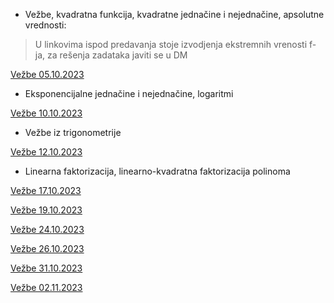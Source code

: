 - Vežbe, kvadratna funkcija, kvadratne jednačine i nejednačine, apsolutne vrednosti:
> U linkovima ispod predavanja stoje izvodjenja ekstremnih vrenosti f-ja, za rešenja zadataka javiti se u DM

[Vežbe 05.10.2023](https://drive.google.com/file/d/1eEONHCBsqQQ7j3Kbu5hlkIjvsfnSczOT/view?usp=sharing)

- Eksponencijalne jednačine i nejednačine, logaritmi

[Vežbe 10.10.2023](https://drive.google.com/file/d/1ostvISTJ_Or0rHqe02AW3-yG8hcrWUOk/view?usp=sharing)

- Vežbe iz trigonometrije

[Vežbe 12.10.2023](https://drive.google.com/file/d/1ChhndZarEJbCqXRdbEMXt6dCVINrge6G/view?usp=sharing)

- Linearna faktorizacija, linearno-kvadratna faktorizacija polinoma

[Vežbe 17.10.2023](https://drive.google.com/file/d/1Vz3Cc_4u5m-gW6AHUq7DZ6vMFm4dplls/view?usp=sharing)

[Vežbe 19.10.2023](https://drive.google.com/file/d/1IhruqToHWEv-6rxnXvxgXnf3-txWkqMs/view?usp=sharing)

[Vežbe 24.10.2023](https://drive.google.com/file/d/1ZRP3y4vWvNZLP_OTUUVfZWRegIOaILgQ/view?usp=sharing)

[Vežbe 26.10.2023](https://drive.google.com/file/d/1ejAOuYXzJvKWPUNdB0IE-UDxk1X9MRCU/view?usp=sharing)

[Vežbe 31.10.2023](https://drive.google.com/file/d/1Dpzgs6npm4lr6v59NeyUkLWWa39yciWP/view?usp=sharing)

[Vežbe 02.11.2023](https://drive.google.com/file/d/1_karJNPyNT-eSdQzvR5_xmlOTNIm2VdU/view?usp=sharing)

